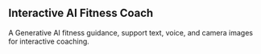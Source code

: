 ##  Interactive AI Fitness Coach
A Generative AI fitness guidance, support text, voice, and camera images for interactive coaching.
